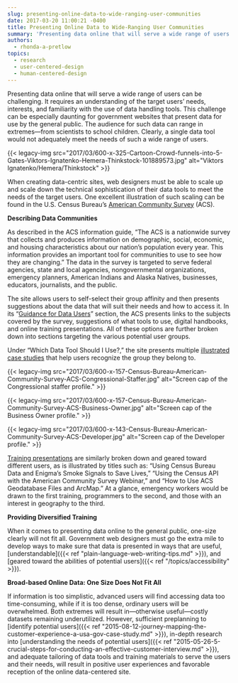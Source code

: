 ```yaml
---
slug: presenting-online-data-to-wide-ranging-user-communities
date: 2017-03-20 11:00:21 -0400
title: Presenting Online Data to Wide-Ranging User Communities
summary: 'Presenting data online that will serve a wide range of users can be challenging. It requires an understanding of the target users’ needs, interests, and familiarity with the use of data handling tools. This challenge can be especially daunting for government  websites that present data for use by the general public. The audience for such'
authors:
  - rhonda-a-pretlow
topics:
  - research
  - user-centered-design
  - human-centered-design
---
```


Presenting data online that will serve a wide range of users can be challenging. It requires an understanding of the target users’ needs, interests, and familiarity with the use of data handling tools. This challenge can be especially daunting for government  websites that present data for use by the general public. The audience for such data can range in extremes—from scientists to school children. Clearly, a single data tool would not adequately meet the needs of such a wide range of users.

{{< legacy-img src="2017/03/600-x-325-Cartoon-Crowd-funnels-into-5-Gates-Viktors-Ignatenko-Hemera-Thinkstock-101889573.jpg" alt="Viktors Ignatenko/Hemera/Thinkstock" >}}

When creating data-centric sites, web designers must be able to scale up and scale down the technical sophistication of their data tools to meet the needs of the target users. One excellent illustration of such scaling can be found in the U.S. Census Bureau’s [American Community Survey](https://www.census.gov/programs-surveys/acs/) (ACS).

**Describing Data Communities**

As described in the ACS information guide, “The ACS is a nationwide survey that collects and produces information on demographic, social, economic, and housing characteristics about our nation&#8217;s population every year. This information provides an important tool for communities to use to see how they are changing.” The data in the survey is targeted to serve federal agencies, state and local agencies, nongovernmental organizations, emergency planners, American Indians and Alaska Natives, businesses, educators, journalists, and the public.

The site allows users to self-select their group affinity and then presents suggestions about the data that will suit their needs and how to access it. In its “[Guidance for Data Users](https://www.census.gov/programs-surveys/acs/guidance.html/)” section, the ACS presents links to the subjects covered by the survey, suggestions of what tools to use, digital handbooks, and online training presentations. All of these options are further broken down into sections targeting the various potential user groups.

Under “Which Data Tool Should I Use?,” the site presents multiple [illustrated case studies](https://www.census.gov/acs/www/guidance/which-data-tool/) that help users recognize the group they belong to.

{{< legacy-img src="2017/03/600-x-157-Census-Bureau-American-Community-Survey-ACS-Congressional-Staffer.jpg" alt="Screen cap of the Congressional staffer profile." >}}
  
{{< legacy-img src="2017/03/600-x-157-Census-Bureau-American-Community-Survey-ACS-Business-Owner.jpg" alt="Screen cap of the Business Owner profile." >}}
  
{{< legacy-img src="2017/03/600-x-143-Census-Bureau-American-Community-Survey-ACS-Developer.jpg" alt="Screen cap of the Developer profile." >}}

[Training presentations](https://www.census.gov/programs-surveys/acs/guidance/training-presentations.html) are similarly broken down and geared toward different users, as is illustrated by titles such as: “Using Census Bureau Data and Enigma&#8217;s Smoke Signals to Save Lives,” “Using the Census API with the American Community Survey Webinar,” and “How to Use ACS Geodatabase Files and ArcMap.” At a glance, emergency workers would be drawn to the first training, programmers to the second, and those with an interest in geography to the third.

**Providing Diversified Training**

When it comes to presenting data online to the general public, one-size clearly will not fit all. Government web designers must go the extra mile to develop ways to make sure that data is presented in ways that are useful, [understandable]({{< ref "plain-language-web-writing-tips.md" >}}), and [geared toward the abilities of potential users]({{< ref "/topics/accessibility" >}}).

**Broad-based Online Data: One Size Does Not Fit All**

If information is too simplistic, advanced users will find accessing data too time-consuming, while if it is too dense, ordinary users will be overwhelmed. Both extremes will result in—otherwise useful—costly datasets remaining underutilized. However, sufficient preplanning to [identify potential users]({{< ref "2015-08-12-journey-mapping-the-customer-experience-a-usa-gov-case-study.md" >}}), in-depth research into [understanding the needs of potential users]({{< ref "2015-05-26-5-crucial-steps-for-conducting-an-effective-customer-interview.md" >}}), and adequate tailoring of data tools and training materials to serve the users and their needs, will result in positive user experiences and favorable reception of the online data-centered site.